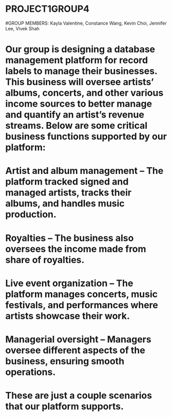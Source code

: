# PROJECT1GROUP4

#GROUP MEMBERS: Kayla Valentine, Constance Wang, Kevin Choi, Jennifer Lee, Vivek Shah

# Our group is designing a database management platform for record labels to manage their businesses. This business will oversee artists’ albums, concerts, and other various income sources to better manage and quantify an artist’s revenue streams. Below are some critical business functions supported by our platform:
  # Artist and album management – The platform tracked signed and managed artists, tracks their albums, and handles music production.
  
  # Royalties – The business also oversees the income made from share of royalties.
  
  # Live event organization – The platform manages concerts, music festivals, and performances where artists showcase their work.
  
  # Managerial oversight – Managers oversee different aspects of the business, ensuring smooth operations.
  
# These are just a couple scenarios that our platform supports.


